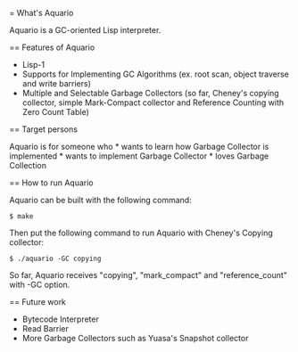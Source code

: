 = What's Aquario

Aquario is a GC-oriented Lisp interpreter. 

== Features of Aquario
* Lisp-1
* Supports for Implementing GC Algorithms
  (ex. root scan, object traverse and write barriers)
* Multiple and Selectable Garbage Collectors (so far, Cheney's copying collector,
  simple Mark-Compact collector and Reference Counting with Zero Count Table)

== Target persons

  Aquario is for someone who
    * wants to learn how Garbage Collector is implemented
    * wants to implement Garbage Collector
    * loves Garbage Collection

== How to run Aquario

  Aquario can be built with the following command:

    $ make

  Then put the following command to run Aquario with Cheney's Copying collector:

    $ ./aquario -GC copying

  So far, Aquario receives "copying", "mark_compact" and "reference_count" with -GC option.

== Future work

* Bytecode Interpreter
* Read Barrier
* More Garbage Collectors such as Yuasa's Snapshot collector